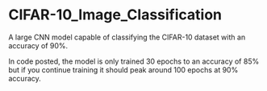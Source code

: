 # CIFAR-10_Image_Classification
A large CNN model capable of classifying the CIFAR-10 dataset with an accuracy of 90%.

In code posted, the model is only trained 30 epochs to an accuracy of 85% but if you continue training it should peak around 100 epochs at 90% accuracy.
